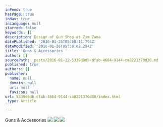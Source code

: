 ```yaml
---
inFeed: true
hasPage: true
inNav: true
inLanguage: null
starred: false
keywords: []
description: Design of Gun Shop at Zam Zama
datePublished: '2016-01-26T05:58:11.794Z'
dateModified: '2016-01-26T05:58:02.294Z'
title: 'Guns & Accessories '
author: []
sourcePath: _posts/2016-01-12-5339d9db-dfab-4664-9144-ca8221370d30.md
published: true
authors: []
publisher:
  name: null
  domain: null
  url: null
  favicon: null
url: 5339d9db-dfab-4664-9144-ca8221370d30/index.html
_type: Article

---
```

Guns & Accessories
![](https://s3-us-west-2.amazonaws.com/the-grid-img/p/5577899fe9706699a73520bbfe8c1cf35b4596a0.jpg)
![](https://the-grid-user-content.s3-us-west-2.amazonaws.com/93e1f61e-8f18-436f-bf20-437147e7d802.jpg)
![](https://the-grid-user-content.s3-us-west-2.amazonaws.com/87d447d5-1bf9-4430-8ad1-cf4f13cdac5e.jpg)